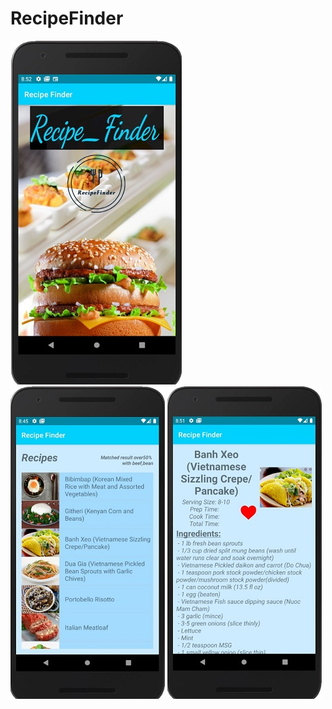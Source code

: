 # RecipeFinder
![alt text](https://github.com/csis2020/W21G10_RecipeFinder/blob/main/Splash_bk.jpg)
![alt text](https://github.com/csis2020/W21G10_RecipeFinder/blob/main/RecipeResultList.jpg)
![alt text](https://github.com/csis2020/W21G10_RecipeFinder/blob/main/RecipeDisplay.jpg)
